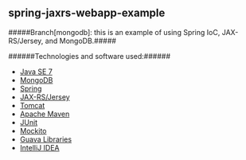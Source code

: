 spring-jaxrs-webapp-example
---------------------------

#####Branch[mongodb]: this is an example of using Spring IoC, JAX-RS/Jersey, and MongoDB.#####

######Technologies and software used:######
* [Java SE 7](http://www.oracle.com/technetwork/java/javase/downloads/index.html)
* [MongoDB](http://www.mongodb.org/)
* [Spring](http://docs.spring.io/spring/docs/3.2.x/spring-framework-reference/html/)
* [JAX-RS/Jersey](http://www.oracle.com/technetwork/articles/java/jersey-jquery-177519.html)
* [Tomcat](http://tomcat.apache.org/)
* [Apache Maven](http://maven.apache.org/index.html)
* [JUnit](http://junit.org/)
* [Mockito](https://code.google.com/p/mockito/)
* [Guava Libraries](https://code.google.com/p/guava-libraries/)
* [IntelliJ IDEA](http://www.jetbrains.com/idea/)
